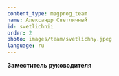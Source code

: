 ```yaml
---
content_type: magprog_team
name: Александр Светличный
id: svetlichnii
order: 2
photo: images/team/svetlichny.jpeg
language: ru
---
```


**Заместитель руководителя**

